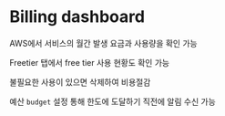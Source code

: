 # Billing dashboard

AWS에서 서비스의 월간 발생 요금과 사용량을 확인 가능

Freetier 탭에서 free tier 사용 현황도 확인 가능

불필요한 사용이 있으면 삭제하여 비용절감

예산 `budget` 설정 통해 한도에 도달하기 직전에 알림 수신 가능